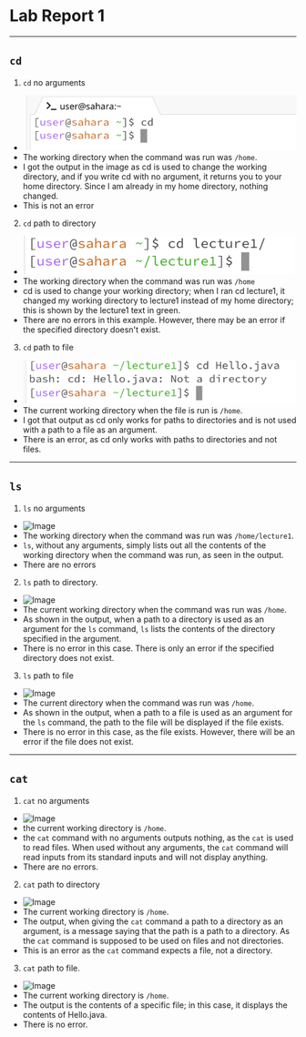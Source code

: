 # Lab Report 1
---
## `cd`
1. `cd` no arguments
* ![Image](cdnothing.png)
* The working directory when the command was run was `/home`.
* I got the output in the image as cd is used to change the working directory, and if you write cd with no argument, it returns you to your home directory. Since I am already in my home directory, nothing changed.
* This is not an error

2. `cd` path to directory
* ![Image](cddirectory.png)
* The working directory when the command was run was `/home`
* cd is used to change your working directory; when I ran cd lecture1, it changed my working directory to lecture1 instead of my home directory; this is shown by the lecture1 text in green.
* There are no errors in this example. However, there may be an error if the specified directory doesn't exist.

3. `cd` path to file
* ![image](cdfile.png)
* The current working directory when the file is run is `/home`.
* I got that output as cd only works for paths to directories and is not used with a path to a file as an argument.
* There is an error, as cd only works with paths to directories and not files.

---
## `ls`
1. `ls` no arguments
* ![Image](`ls`nothing.png)
* The working directory when the command was run was `/home/lecture1`.
* `ls`, without any arguments, simply lists out all the contents of the working directory when the command was run, as seen in the output.
* There are no errors

2. `ls` path to directory.
* ![Image](`ls`directory.png)
* The current working directory when the command was run was `/home`.
* As shown in the output, when a path to a directory is used as an argument for the `ls` command, `ls` lists the contents of the directory specified in the argument.
* There is no error in this case. There is only an error if the specified directory does not exist.

3. `ls` path to file
* ![Image](`ls`file.png)
* The current directory when the command was run was `/home`.
* As shown in the output, when a path to a file is used as an argument for the `ls` command, the path to the file will be displayed if the file exists.
* There is no error in this case, as the file exists. However, there will be an error if the file does not exist.

---
## `cat`
1. `cat` no arguments
* ![Image](`cat`nothing.png)
* the current working directory is `/home`.
* the `cat` command with no arguments outputs nothing, as the `cat` is used to read files. When used without any arguments, the `cat` command will read inputs from its standard inputs and will not display anything.
* There are no errors.

2. `cat` path to directory
* ![Image](`cat`directory.png)
* The current working directory is `/home`.
* The output, when giving the `cat` command a path to a directory as an argument, is a message saying that the path is a path to a directory. As the `cat` command is supposed to be used on files and not directories.
* This is an error as the `cat` command expects a file, not a directory.

3. `cat` path to file.
* ![Image](`cat`file.png)
* The current working directory is `/home`.
* The output is the contents of a specific file; in this case, it displays the contents of Hello.java.
* There is no error.
